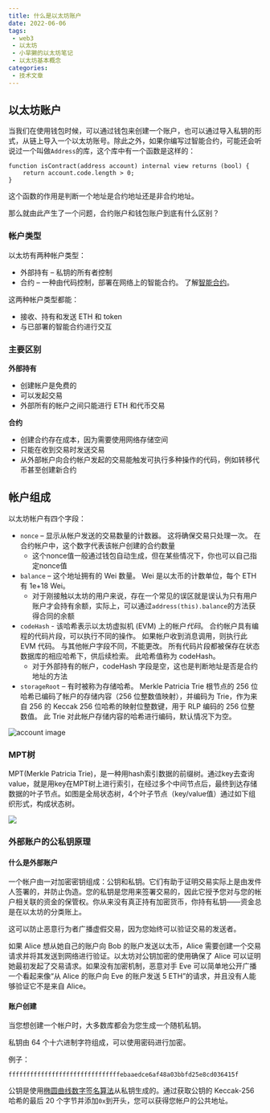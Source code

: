 ```yaml
---
title: 什么是以太坊账户
date: 2022-06-06
tags:
 - web3
 - 以太坊
 - 小旱獭的以太坊笔记
 - 以太坊基本概念
categories:
 - 技术文章
---
```


## 以太坊账户

当我们在使用钱包时候，可以通过钱包来创建一个账户，也可以通过导入私钥的形式，从链上导入一个以太坊账号。除此之外，如果你编写过智能合约，可能还会听说过一个叫做`Address`的库，这个库中有一个函数是这样的：

```solidity
function isContract(address account) internal view returns (bool) {
	return account.code.length > 0;
}
```

这个函数的作用是判断一个地址是合约地址还是非合约地址。



那么就由此产生了一个问题，合约账户和钱包账户到底有什么区别？

### 帐户类型

以太坊有两种帐户类型：

- 外部持有 – 私钥的所有者控制
- 合约 – 一种由代码控制，部署在网络上的智能合约。 了解[智能合约](https://ethereum.org/zh/developers/docs/smart-contracts/)。

这两种帐户类型都能：

- 接收、持有和发送 ETH 和 token
- 与已部署的智能合约进行交互

### 主要区别

**外部持有**

- 创建帐户是免费的
- 可以发起交易
- 外部所有的帐户之间只能进行 ETH 和代币交易

**合约**

- 创建合约存在成本，因为需要使用网络存储空间
- 只能在收到交易时发送交易
- 从外部帐户向合约帐户发起的交易能触发可执行多种操作的代码，例如转移代币甚至创建新合约



## 帐户组成

以太坊帐户有四个字段：

- `nonce` – 显示从帐户发送的交易数量的计数器。 这将确保交易只处理一次。 在合约帐户中，这个数字代表该帐户创建的合约数量
  - 这个nonce值一般通过钱包自动生成，但在某些情况下，你也可以自己指定nonce值
- `balance` – 这个地址拥有的 Wei 数量。 Wei 是以太币的计数单位，每个 ETH 有 1e+18 Wei。
  - 对于刚接触以太坊的用户来说，存在一个常见的误区就是误认为只有用户账户才会持有余额，实际上，可以通过`address(this).balance`的方法获得合同的余额
- `codeHash` - 该哈希表示以太坊虚拟机 (EVM) 上的帐户*代码*。 合约帐户具有编程的代码片段，可以执行不同的操作。 如果帐户收到消息调用，则执行此 EVM 代码。 与其他帐户字段不同，不能更改。 所有代码片段都被保存在状态数据库的相应哈希下，供后续检索。 此哈希值称为 codeHash。 
  - 对于外部持有的帐户，codeHash 字段是空，这也是判断地址是否是合约地址的方法
- `storageRoot` – 有时被称为存储哈希。 Merkle Patricia Trie 根节点的 256 位哈希已编码了帐户的存储内容（256 位整数值映射），并编码为 Trie，作为来自 256 的 Keccak 256 位哈希的映射位整数键，用于 RLP 编码的 256 位整数值。 此 Trie 对此帐户存储内容的哈希进行编码，默认情况下为空。

![account image](https://ethereum.org/static/19443ab40f108c985fb95b07bac29bcb/302a4/accounts.png)

### MPT树

MPT(Merkle Patricia Trie)，是一种用hash索引数据的前缀树。通过key去查询value，就是用key在MPT树上进行索引，在经过多个中间节点后，最终到达存储数据的叶子节点。如图是全局状态树，4个叶子节点（key/value值）通过如下组织形式，构成状态树。

![](D:\githubRepo\blog\.vuepress\public\mpt.png)

### 外部账户的公私钥原理

#### 什么是外部账户

一个帐户由一对加密密钥组成：公钥和私钥。它们有助于证明交易实际上是由发件人签署的，并防止伪造。您的私钥是您用来签署交易的，因此它授予您对与您的帐户相关联的资金的保管权。你从来没有真正持有加密货币，你持有私钥——资金总是在以太坊的分类账上。

这可以防止恶意行为者广播虚假交易，因为您始终可以验证交易的发送者。

如果 Alice 想从她自己的账户向 Bob 的账户发送以太币，Alice 需要创建一个交易请求并将其发送到网络进行验证。以太坊对公钥加密的使用确保了 Alice 可以证明她最初发起了交易请求。如果没有加密机制，恶意对手 Eve 可以简单地公开广播一个看起来像“从 Alice 的账户向 Eve 的账户发送 5 ETH”的请求，并且没有人能够验证它不是来自 Alice。

#### 账户创建

当您想创建一个帐户时，大多数库都会为您生成一个随机私钥。

私钥由 64 个十六进制字符组成，可以使用密码进行加密。

例子：

`fffffffffffffffffffffffffffffffebaaedce6af48a03bbfd25e8cd036415f`

公钥是使用[椭圆曲线数字签名算法](https://wikipedia.org/wiki/Elliptic_Curve_Digital_Signature_Algorithm)从私钥生成的。通过获取公钥的 Keccak-256 哈希的最后 20 个字节并添加`0x`到开头，您可以获得您帐户的公共地址。











